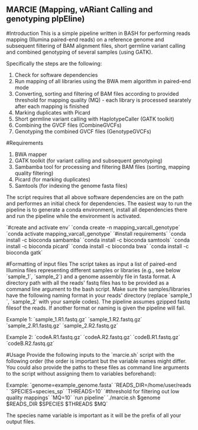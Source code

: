 ## MARCIE (Mapping, vARiant Calling and genotyping pIpEline)

#Introduction
This is a simple pipeline written in BASH for performing reads mapping (Illumina paired-end reads) on a reference genome 
and subsequent filtering of BAM alignment files, short germline variant calling and combined genotyping of several 
samples (using GATK).

Specifically the steps are the following:
1. Check for software dependencies
2. Run mapping of all libraries using the BWA mem algorithm in paired-end mode
3. Converting, sorting and filtering of BAM files according to provided threshold for mapping quality (MQ) - each library is processed searately after each mapping is finished
4. Marking duplicates with Picard
5. Short germline variant calling with HaplotypeCaller (GATK toolkit)
6. Combining the GVCF files (CombineGVCFs)
7. Genotyping the combined GVCF files (GenotypeGVCFs)

#Requirements
1. BWA mapper
2. GATK toolkit (for variant calling and subsequent genotyping)
3. Sambamba tool for processing and filtering BAM files (sorting, mapping quality filtering)
4. Picard (for marking duplicates)
5. Samtools (for indexing the genome fasta files)

The script requires that all above software dependencies are on the path and performes an initial check for dependencies.
The easiest way to run the pipeline is to generate a conda environment, install all dependencies there and 
run the pipeline while the environment is activated.

´#create and activate env´
´conda create -n mapping_varcall_genotype´
´conda activate mapping_varcall_genotype´
´#install requirements´
´conda install -c bioconda sambamba´
´conda install -c bioconda samtools´
´conda install -c bioconda picard´
´conda install -c bioconda bwa´
´conda install -c bioconda gatk´

#Formatting of input files
The script takes as input a list of paired-end Illumina files representing different samples or libraries (e.g., see below ´sample_1´, ´sample_2´) and a genome assembly file in fasta 
format. A directory path with all the reads' fastq files has to be provided as a command line argument to the bash script. Make sure the samples/libraries have the following naming format 
in your reads' directory (replace ´sample_1´, ´sample_2´ with your sample codes). The pipeline assumes gzipped fastq filesof the reads. If another format or naming is given the pipeline will fail. 

Example 1:
´sample_1.R1.fastq.gz´
´sample_1.R2.fastq.gz´
´sample_2.R1.fastq.gz´
´sample_2.R2.fastq.gz´

Example 2:
´codeA.R1.fastq.gz´
´codeA.R2.fastq.gz´
´codeB.R1.fastq.gz´
´codeB.R2.fastq.gz´

#Usage
Provide the following inputs to the ´marcie.sh´ script with the following order (the order is important but the variable names might differ. You could also provide the paths to these 
files as command line arguments to the script without assigning them to variables beforehand):

Example:
´genome=example_genome.fasta´
´READS_DIR=/home/user/reads´
´SPECIES=species_sp´
´THREADS=10´
´#threshold for filtering out low quality mappings´
´MQ=10´
´run pipeline´
´./marcie.sh $genome $READS_DIR $SPECIES $THREADS $MQ´

The species name variable is important as it will be the prefix of all your output files.

